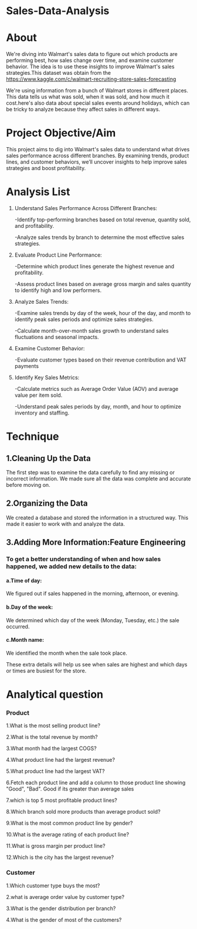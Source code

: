 # Sales-Data-Analysis
# About
We're diving into Walmart's sales data to figure out which products are performing best, how sales change over time, and examine customer behavior. The idea is to use these insights to improve Walmart's sales strategies.This dataset was obtain from the https://www.kaggle.com/c/walmart-recruiting-store-sales-forecasting

We're using information from a bunch of Walmart stores in different places. This data tells us what was sold, when it was sold, and how much it cost.here's also data about special sales events around holidays, which can be tricky to analyze because they affect sales in different ways.
# Project Objective/Aim
This project aims to dig into Walmart's sales data to understand what drives sales performance across different branches. By examining trends, product lines, and customer behaviors, we’ll uncover insights to help improve sales strategies and boost profitability.

# Analysis List

1. Understand Sales Performance Across Different Branches:

   -Identify top-performing branches based on total revenue, quantity sold, and profitability.
   
   -Analyze sales trends by branch to determine the most effective sales strategies.

2. Evaluate Product Line Performance:
   
   -Determine which product lines generate the highest revenue and profitability.
   
   -Assess product lines based on average gross margin and sales quantity to identify high and low performers.

3. Analyze Sales Trends:

   -Examine sales trends by day of the week, hour of the day, and month to identify peak sales periods and optimize sales strategies.

   -Calculate month-over-month sales growth to understand sales fluctuations and seasonal impacts.

4. Examine Customer Behavior:

   -Evaluate customer types based on their revenue contribution and VAT payments

5. Identify Key Sales Metrics:

   -Calculate metrics such as Average Order Value (AOV) and average value per item sold.

   -Understand peak sales periods by day, month, and hour to optimize inventory and staffing.


# Technique
## 1.Cleaning Up the Data

The first step was to examine the data carefully to find any missing or incorrect information. We made sure all the data was complete and accurate before moving on.

## 2.Organizing the Data

We created a database and stored the information in a structured way. This made it easier to work with and analyze the data.

## 3.Adding More Information:Feature Engineering

### To get a better understanding of when and how sales happened, we added new details to the data:

#### a.Time of day: 
We figured out if sales happened in the morning, afternoon, or evening.

#### b.Day of the week: 
We determined which day of the week (Monday, Tuesday, etc.) the sale occurred.

#### c.Month name: 
We identified the month when the sale took place.

These extra details will help us see when sales are highest and which days or times are busiest for the store.


# Analytical question

### Product
1.What is the most selling product line?

2.What is the total revenue by month?

3.What month had the largest COGS?

4.What product line had the largest revenue?

5.What product line had the largest VAT?

6.Fetch each product line and add a column to those product line showing "Good", "Bad". Good if its greater than average sales

7.which is top 5 most profitable product lines?

8.Which branch sold more products than average product sold?

9.What is the most common product line by gender?

10.What is the average rating of each product line?

11.What is gross margin per product line?

12.Which is the city has the largest revenue?

### Customer
1.Which customer type buys the most?

2.what is average order value by customer type?

3.What is the gender distribution per branch?

4.What is the gender of most of the customers?




